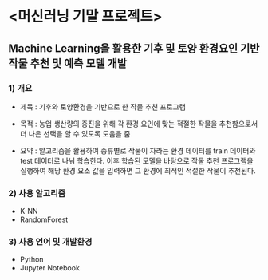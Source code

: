 # <머신러닝 기말 프로젝트>  
## Machine Learning을 활용한 기후 및 토양 환경요인 기반 작물 추천 및 예측 모델 개발  

### 1) 개요

- 제목 : 기후와 토양환경을 기반으로 한 작물 추천 프로그램<br>  

- 목적 : 농업 생산량의 증진을 위해 각 환경 요인에 맞는 적절한 작물을 추천함으로서 더 나은 선택을 할 수 있도록 도움을 줌<br>  

- 요약 : 알고리즘을 활용하여 종류별로 작물이 자라는 환경 데이터를 train 데이터와 test 데이터로 나눠 학습한다. 이후 학습된 모델을 바탕으로 작물 추천 프로그램을 실행하여 해당 환경 요소 값을 입력하면 그 환경에 최적인 적절한 작물이 추천된다.

### 2) 사용 알고리즘
- K-NN
- RandomForest

### 3) 사용 언어 및 개발환경
- Python
- Jupyter Notebook
